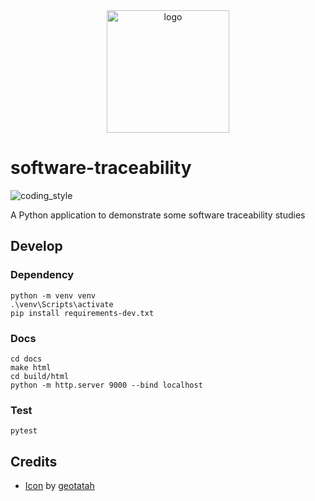 <div align="center">
    <img src="https://image.flaticon.com/icons/svg/992/992837.svg" alt="logo" height="196">
</div>

# software-traceability

![coding_style](https://img.shields.io/badge/code%20style-black-000000.svg)

A Python application to demonstrate some software traceability studies

## Develop

### Dependency

    python -m venv venv
    .\venv\Scripts\activate
    pip install requirements-dev.txt

### Docs

    cd docs
    make html
    cd build/html
    python -m http.server 9000 --bind localhost

### Test

    pytest

## Credits

- [Icon][1] by [geotatah][2]

[1]: https://www.flaticon.com/free-icon/networking_992837#term=social%20relation&page=1&position=14
[2]: https://www.flaticon.com/authors/geotatah
